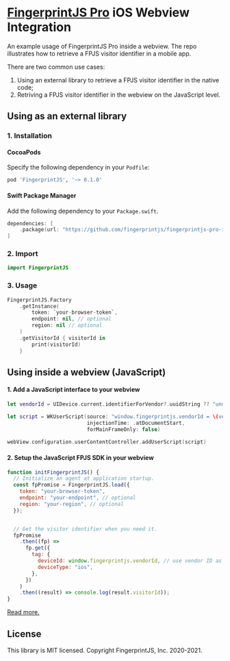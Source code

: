 # [FingerprintJS Pro](https://fingerprintjs.com/) iOS Webview Integration

An example usage of FingerprintJS Pro inside a webview. The repo illustrates how to retrieve a FPJS visitor identifier in a mobile app.

There are two common use cases:

1. Using an external library to retrieve a FPJS visitor identifier in the native code;
2. Retriving a FPJS visitor identifier in the webview on the JavaScript level.

## Using as an external library

### 1. Installation

#### CocoaPods

Specify the following dependency in your `Podfile`:

```ruby
pod 'FingerprintJS', '~> 0.1.0'
```

#### Swift Package Manager

Add the following dependency to your `Package.swift`.

```swift
dependencies: [
    .package(url: "https://github.com/fingerprintjs/fingerprintjs-pro-ios-webview", .upToNextMajor(from: "0.1.0"))
]
```

### 2. Import

```swift
import FingerprintJS
```

### 3. Usage

```swift
FingerprintJS.Factory
    .getInstance(
        token: `your-browser-token`,
        endpoint: nil, // optional
        region: nil // optional
    )
    .getVisitorId { visitorId in
        print(visitorId)
    }
```

## Using inside a webview (JavaScript)

#### 1. Add a JavaScript interface to your webview

```swift
let vendorId = UIDevice.current.identifierForVendor?.uuidString ?? "undefined"

let script = WKUserScript(source: "window.fingerprintjs.vendorId = \(vendorId)",
                          injectionTime: .atDocumentStart,
                          forMainFrameOnly: false)
                     
webView.configuration.userContentController.addUserScript(script)

```

#### 2. Setup the JavaScript FPJS SDK in your webview

```js
function initFingerprintJS() {
  // Initialize an agent at application startup.
  const fpPromise = FingerprintJS.load({
    token: "your-browser-token",
    endpoint: "your-endpoint", // optional
    region: "your-region", // optional
  });


  // Get the visitor identifier when you need it.
  fpPromise
    .then((fp) =>
      fp.get({
        tag: {
          deviceId: window.fingerprintjs.vendorId, // use vendor ID as device ID
          deviceType: "ios",
        },
      })
    )
    .then((result) => console.log(result.visitorId));
}
```

[Read more.](https://dev.fingerprintjs.com/docs)

## License

This library is MIT licensed.
Copyright FingerprintJS, Inc. 2020-2021.
